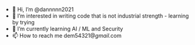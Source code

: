 - 👋 Hi, I’m @dannnnn2021
- 👀 I’m interested in writing code that is not industrial strength - learning by trying
- 🌱 I’m currently learning AI / ML and Security
- 📫 How to reach me dem54321@_gmail_.com

<!---
dannnnn2021/dannnnn2021 is a ✨ special ✨ repository because its `README.md` (this file) appears on your GitHub profile.
You can click the Preview link to take a look at your changes.
--->
